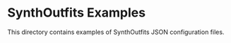 # SynthOutfits Examples

This directory contains examples of SynthOutfits JSON configuration files.

